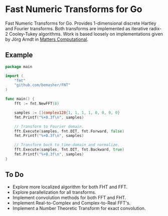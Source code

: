 # Fast Numeric Transforms for Go
Fast Numeric Transforms for Go. Provides 1-dimensional discrete Hartley and Fourier transforms. Both transforms are implemented as iterative radix-2 Cooley-Tukey algorithms. Work is based loosely on implementations given by Jörg Arndt in [Matters Computational](http://www.jjj.de/fxt/#fxtbook).

## Example

```go
package main

import (
	"fmt"
	"github.com/bemasher/FNT"
)

func main() {
	fft := fnt.NewFFT(8)

	samples := []complex128{1, 1, 1, 1, 0, 0, 0, 0}
	fmt.Printf("%+0.3f\n", samples)

	// Transform to Fourier domain.
	fft.Execute(samples, fnt.DIT, fnt.Forward, false)
	fmt.Printf("%+0.3f\n", samples)

	// Transform back to time-domain and normalize.
	fft.Execute(samples, fnt.DIT, fnt.Backward, true)
	fmt.Printf("%+0.3f\n", samples)
}
```

## To Do
 * Explore more localized algorithm for both FHT and FFT.
 * Explore parallelization for all transforms.
 * Implement convolution methods for both FFT and FHT.
 * Implement Real-to-Complex and Complex-to-Real FFT's.
 * Implement a Number Theoretic Transform for exact convolution.